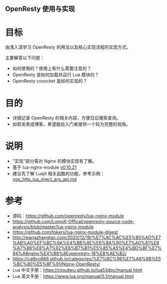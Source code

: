 
OpenResty 使用与实现
---

# 目标

由浅入深学习 OpenResty 的用法以及核心实现流程的实现方式。

主要解答以下问题：

- 如何使用的？使用上有什么需要注意的？
- OpenResty 是如何加载并运行 Lua 模块的？
- OpenResty cosocket 是如何实现的？

# 目的

- 详细记录 OpenResty 的相关内容，方便日后搜索查询。
- 如若发表成博客，希望能给入门者提供一个较为完整的视角。

# 说明

- "实现"部分需对 Nginx 的模块实现有了解。
- 基于 lua-nginx-module [v0.10.21](https://github.com/openresty/lua-nginx-module/commits/v0.10.21)
- 建议先了解 Luajit 相关函数的功能，参考示例：[ngx_http_lua_inject_arg_api.md](../../Luajit/Examples/ngx_http_lua_inject_arg_api.md)

# 参考

- 源码：https://github.com/openresty/lua-nginx-module
- https://github.com/LomoX-Offical/openresty-source-code-analysis/blob/master/lua-nginx-module
- https://github.com/tokers/lua-nginx-module-digest
- http://wangzhangtao.com/2020/12/19/%E7%AC%AC%E5%85%AD%E7%AB%A0%EF%BC%9A%E4%BB%8E%E6%BA%90%E7%A0%81%E8%A7%86%E8%A7%92%E6%B7%B1%E5%85%A5%E4%BD%BF%E7%94%A8nginx%E4%B8%8Eopenresty-18%E8%AE%B2/
- https://catbro666.github.io/categories/%E7%BC%96%E7%A8%8B%E5%BC%80%E5%8F%91/Nginx-OpenResty/
- Lua 中文手册：https://cloudwu.github.io/lua53doc/manual.html
- Lua 英文手册：https://www.lua.org/manual/5.1/manual.html
